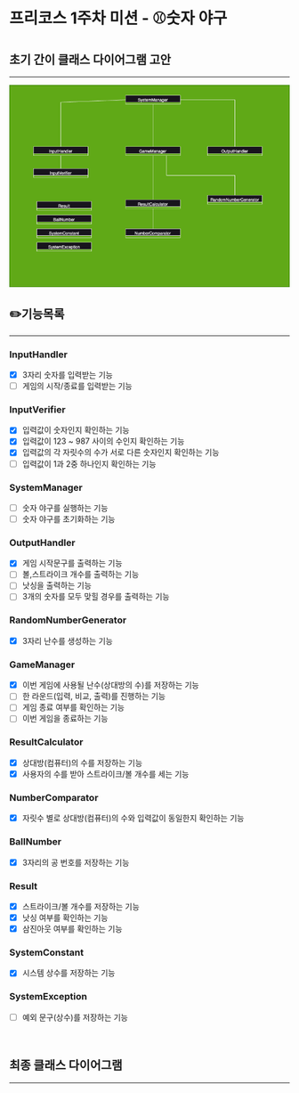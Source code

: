 # 프리코스 1주차 미션 - ⚾️숫자 야구

## 초기 간이 클래스 다이어그램 고안

---

![클래스다이어그램v1.png](images%2F%ED%81%B4%EB%9E%98%EC%8A%A4%EB%8B%A4%EC%9D%B4%EC%96%B4%EA%B7%B8%EB%9E%A8v1.png)

## ✏️기능목록

---

### InputHandler

-[x] 3자리 숫자를 입력받는 기능
-[ ] 게임의 시작/종료를 입력받는 기능

### InputVerifier

-[x] 입력값이 숫자인지 확인하는 기능
-[x] 입력값이 123 ~ 987 사이의 수인지 확인하는 기능
-[x] 입력값의 각 자릿수의 수가 서로 다른 숫자인지 확인하는 기능
-[ ] 입력값이 1과 2중 하나인지 확인하는 기능

### SystemManager

-[ ] 숫자 야구를 실행하는 기능
-[ ] 숫자 야구를 초기화하는 기능

### OutputHandler

-[x] 게임 시작문구를 출력하는 기능
-[ ] 볼,스트라이크 개수를 출력하는 기능
-[ ] 낫싱을 출력하는 기능
-[ ] 3개의 숫자를 모두 맞힐 경우를 출력하는 기능

### RandomNumberGenerator

-[x] 3자리 난수를 생성하는 기능

### GameManager

-[x] 이번 게임에 사용될 난수(상대방의 수)를 저장하는 기능
-[ ] 한 라운드(입력, 비교, 출력)를 진행하는 기능
-[ ] 게임 종료 여부를 확인하는 기능
-[ ] 이번 게임을 종료하는 기능

### ResultCalculator

-[x] 상대방(컴퓨터)의 수를 저장하는 기능
-[x] 사용자의 수를 받아 스트라이크/볼 개수를 세는 기능

### NumberComparator

-[x] 자릿수 별로 상대방(컴퓨터)의 수와 입력값이 동일한지 확인하는 기능

### BallNumber

-[x] 3자리의 공 번호를 저장하는 기능

### Result

-[x] 스트라이크/볼 개수를 저장하는 기능
-[x] 낫싱 여부를 확인하는 기능
-[x] 삼진아웃 여부를 확인하는 기능

### SystemConstant

-[x] 시스템 상수를 저장하는 기능

### SystemException

-[ ] 예외 문구(상수)를 저장하는 기능

<br>

## 최종 클래스 다이어그램

---
